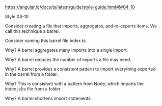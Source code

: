 https://angular.io/docs/ts/latest/guide/style-guide.html#!#04-10

Style 04-10

Consider creating a file that imports, aggregates, and re-exports items. We call this technique a barrel.

Consider naming this barrel file index.ts.

Why? A barrel aggregates many imports into a single import.

Why? A barrel reduces the number of imports a file may need.

Why? A barrel provides a consistent pattern to import everything exported in the barrel from a folder.

Why? This is consistent with a pattern from Node, which imports the index.js|ts file from a folder.

Why? A barrel shortens import statements.